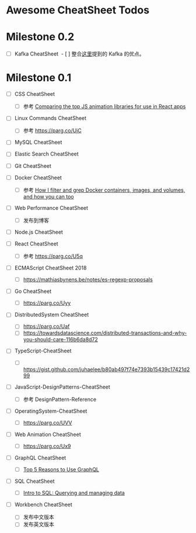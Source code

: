 # Awesome CheatSheet Todos

# Milestone 0.2

* [ ] Kafka CheatSheet
       - [ ] 整合[这里](https://medium.freecodecamp.org/what-makes-apache-kafka-so-fast-a8d4f94ab145)提到的 Kafka 的优点。

# Milestone 0.1

* [ ] CSS CheatSheet

  * [ ] 参考 [Comparing the top JS animation libraries for use in React apps](https://parg.co/Ux9)

* [ ] Linux Commands CheatSheet

  * [ ] 参考 https://parg.co/UiC

* [ ] MySQL CheatSheet

* [ ] Elastic Search CheatSheet

* [ ] Git CheatSheet

* [ ] Docker CheatSheet

  * [ ] 参考 [How I filter and grep Docker containers, images, and volumes, and how you can too](https://parg.co/Uxy)

* [ ] Web Performance CheatSheet

  * [ ] 发布到博客

* [ ] Node.js CheatSheet

* [ ] React CheatSheet

  * [ ] 参考 https://parg.co/U5q

* [ ] ECMAScript CheatSheet 2018

  * [ ] https://mathiasbynens.be/notes/es-regexp-proposals

* [ ] Go CheatSheet

  * [ ] https://parg.co/Uyy

* [ ] DistributedSystem CheatSheet

  * [ ] https://parg.co/Uaf
  * [ ] https://towardsdatascience.com/distributed-transactions-and-why-you-should-care-116b6da8d72

* [ ] TypeScript-CheatSheet

  * [ ] https://gist.github.com/juhaelee/b80ab497f74e7393b15439c17421d299

* [ ] JavaScript-DesignPatterns-CheatSheet

  * [ ] 参考 DesignPattern-Reference

* [ ] OperatingSystem-CheatSheet

  * [ ] https://parg.co/UVV

* [ ] Web Animation CheatSheet

  * [ ] https://parg.co/Ux9

* [ ] GraphQL CheatSheet

  * [ ] [Top 5 Reasons to Use GraphQL](https://blog.graph.cool/top-5-reasons-to-use-graphql-b60cfa683511)

* [ ] SQL CheatSheet

  * [ ] [Intro to SQL: Querying and managing data](https://www.khanacademy.org/computing/computer-programming/sql/)

* [ ] Workbench CheatSheet
  * [ ] 发布中文版本
  * [ ] 发布英文版本
